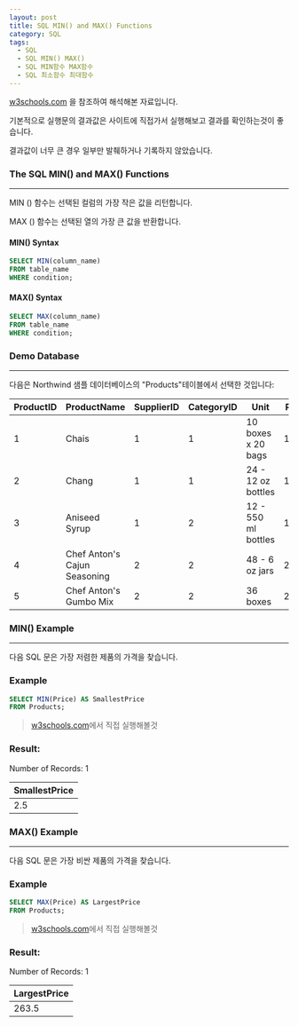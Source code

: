 ```yaml
---
layout: post
title: SQL MIN() and MAX() Functions
category: SQL
tags:
  - SQL
  - SQL MIN() MAX()
  - SQL MIN함수 MAX함수
  - SQL 최소함수 최대함수
---
```




[w3schools.com](www.w3schools.com/sql) 을 참조하여 해석해본 자료입니다.

기본적으로 실행문의 결과값은 사이트에 직접가서 실행해보고 결과를 확인하는것이 좋습니다.

결과값이 너무 큰 경우 일부만 발췌하거나 기록하지 않았습니다.





### The SQL MIN() and MAX() Functions

---



MIN () 함수는 선택된 컬럼의 가장 작은 값을 리턴합니다.

MAX () 함수는 선택된 열의 가장 큰 값을 반환합니다.




#### MIN() Syntax

```sql
SELECT MIN(column_name)
FROM table_name
WHERE condition;
```



#### MAX() Syntax

```sql
SELECT MAX(column_name)
FROM table_name
WHERE condition;
```





### Demo Database

---



다음은 Northwind 샘플 데이터베이스의 "Products"테이블에서 선택한 것입니다:



| ProductID | ProductName                  | SupplierID | CategoryID | Unit                | Price |
| --------- | ---------------------------- | ---------- | ---------- | ------------------- | ----- |
| 1         | Chais                        | 1          | 1          | 10 boxes x 20 bags  | 18    |
| 2         | Chang                        | 1          | 1          | 24 - 12 oz bottles  | 19    |
| 3         | Aniseed Syrup                | 1          | 2          | 12 - 550 ml bottles | 10    |
| 4         | Chef Anton's Cajun Seasoning | 2          | 2          | 48 - 6 oz jars      | 22    |
| 5         | Chef Anton's Gumbo Mix       | 2          | 2          | 36 boxes            | 21.35 |





### MIN() Example

---



 다음 SQL 문은 가장 저렴한 제품의 가격을 찾습니다.



### Example

```sql
SELECT MIN(Price) AS SmallestPrice
FROM Products;
```

> [w3schools.com](www.w3schools.com/sql)에서 직접 실행해볼것



### Result:

Number of Records: 1

| SmallestPrice |
| ------------- |
| 2.5           |





### MAX() Example

---



 다음 SQL 문은 가장 비싼 제품의 가격을 찾습니다.



### Example

```sql
SELECT MAX(Price) AS LargestPrice
FROM Products;
```

> [w3schools.com](www.w3schools.com/sql)에서 직접 실행해볼것



### Result:

Number of Records: 1

| LargestPrice |
| ------------ |
| 263.5        |


